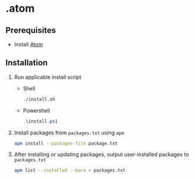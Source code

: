 # .atom

## Prerequisites

-	Install [Atom](https://atom.io)

## Installation

1.	Run applicable install script
	-	Shell

		```sh
		./install.sh
		```

	-	Powershell

		```powershell
		.\install.ps1
		```

2.	Install packages from `packages.txt` using `apm`

	```sh
	apm install --packages-file package.txt
	```

3.	After installing or updating packages, output user-installed packages to `packages.txt`

	```sh
	apm list --installed --bare > packages.txt
	```

[//]: # (TODO: add shell script)

